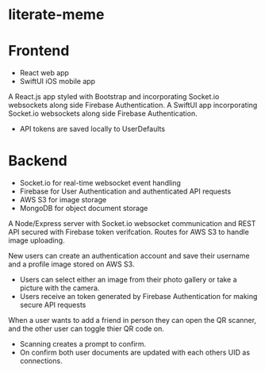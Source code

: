 # literate-meme

# Frontend

- React web app
- SwiftUI iOS mobile app

A React.js app styled with Bootstrap and incorporating Socket.io websockets along side Firebase Authentication.
A SwiftUI app incorporating Socket.io websockets along side Firebase Authentication.  
- API tokens are saved locally to UserDefaults

# Backend

- Socket.io for real-time websocket event handling
- Firebase for User Authentication and authenticated API requests
- AWS S3 for image storage
- MongoDB for object document storage 

A Node/Express server with Socket.io websocket communication and REST API secured with Firebase token verifcation.
Routes for AWS S3 to handle image uploading.

New users can create an authentication account and save their username and a profile image stored on AWS S3.
- Users can select either an image from their photo gallery or take a picture with the camera.
- Users receive an token generated by Firebase Authentication for making secure API requests

When a user wants to add a friend in person they can open the QR scanner, and the other user can toggle thier QR code on.
- Scanning creates a prompt to confirm. 
- On confirm both user documents are updated with each others UID as connections.


